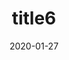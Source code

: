 ---
date: 2020-01-27
title: 'title6'
description: 'desc 6'
slug: 'slug6'
blogpost: true

draft: true
---